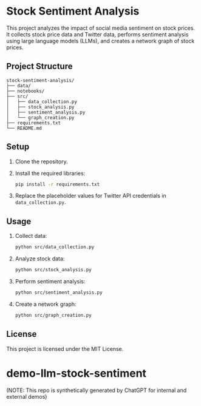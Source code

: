# Stock Sentiment Analysis

This project analyzes the impact of social media sentiment on stock prices. It collects stock price data and Twitter data, performs sentiment analysis using large language models (LLMs), and creates a network graph of stock prices.


## Project Structure
```
stock-sentiment-analysis/
├── data/
├── notebooks/
├── src/
│   ├── data_collection.py
│   ├── stock_analysis.py
│   ├── sentiment_analysis.py
│   └── graph_creation.py
├── requirements.txt
└── README.md
```


## Setup

1. Clone the repository.
2. Install the required libraries:

    ```bash
    pip install -r requirements.txt
    ```

3. Replace the placeholder values for Twitter API credentials in `data_collection.py`.

## Usage

1. Collect data:

    ```bash
    python src/data_collection.py
    ```

2. Analyze stock data:

    ```bash
    python src/stock_analysis.py
    ```

3. Perform sentiment analysis:

    ```bash
    python src/sentiment_analysis.py
    ```

4. Create a network graph:

    ```bash
    python src/graph_creation.py
    ```

## License

This project is licensed under the MIT License.

# demo-llm-stock-sentiment
(NOTE: This repo is synthetically generated by ChatGPT for internal and external demos)
